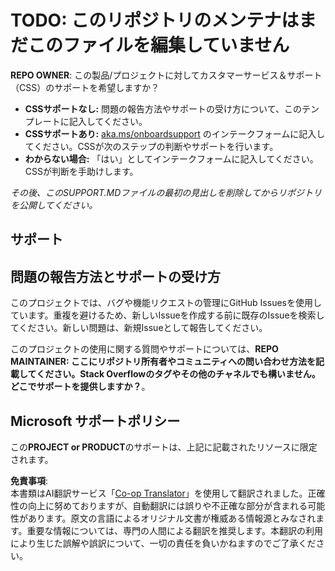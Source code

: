 <!--
CO_OP_TRANSLATOR_METADATA:
{
  "original_hash": "50518c351b4501f2649aeaba31c2592e",
  "translation_date": "2025-06-11T04:42:58+00:00",
  "source_file": "SUPPORT.md",
  "language_code": "ja"
}
-->
# TODO: このリポジトリのメンテナはまだこのファイルを編集していません

**REPO OWNER**: この製品/プロジェクトに対してカスタマーサービス＆サポート（CSS）のサポートを希望しますか？

- **CSSサポートなし:** 問題の報告方法やサポートの受け方について、このテンプレートに記入してください。
- **CSSサポートあり:** [aka.ms/onboardsupport](https://aka.ms/onboardsupport) のインテークフォームに記入してください。CSSが次のステップの判断やサポートを行います。
- **わからない場合:** 「はい」としてインテークフォームに記入してください。CSSが判断を手助けします。

*その後、このSUPPORT.MDファイルの最初の見出しを削除してからリポジトリを公開してください。*

## サポート

## 問題の報告方法とサポートの受け方  

このプロジェクトでは、バグや機能リクエストの管理にGitHub Issuesを使用しています。重複を避けるため、新しいIssueを作成する前に既存のIssueを検索してください。新しい問題は、新規Issueとして報告してください。

このプロジェクトの使用に関する質問やサポートについては、**REPO MAINTAINER: ここにリポジトリ所有者やコミュニティへの問い合わせ方法を記載してください。Stack Overflowのタグやその他のチャネルでも構いません。どこでサポートを提供しますか？**。

## Microsoft サポートポリシー  

この**PROJECT or PRODUCT**のサポートは、上記に記載されたリソースに限定されます。

**免責事項**:  
本書類はAI翻訳サービス「[Co-op Translator](https://github.com/Azure/co-op-translator)」を使用して翻訳されました。正確性の向上に努めておりますが、自動翻訳には誤りや不正確な部分が含まれる可能性があります。原文の言語によるオリジナル文書が権威ある情報源とみなされます。重要な情報については、専門の人間による翻訳を推奨します。本翻訳の利用により生じた誤解や誤訳について、一切の責任を負いかねますのでご了承ください。
